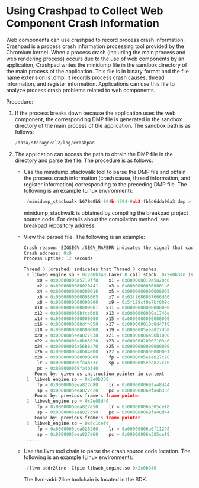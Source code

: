 # Using Crashpad to Collect Web Component Crash Information

Web components can use crashpad to record process crash information. Crashpad is a process crash information processing tool provided by the Chromium kernel. When a process crash (including the main process and web rendering process) occurs due to the use of web components by an application, Crashpad writes the minidump file in the sandbox directory of the main process of the application. This file is in binary format and the file name extension is .dmp. It records process crash causes, thread information, and register information. Applications can use this file to analyze process crash problems related to web components.

Procedure:

1. If the process breaks down because the application uses the web component, the corresponding DMP file is generated in the sandbox directory of the main process of the application. The sandbox path is as follows:

   ```c
   /data/storage/el2/log/crashpad
   ```

2. The application can access the path to obtain the DMP file in the directory and parse the file. The procedure is as follows:

   * Use the minidump_stackwalk tool to parse the DMP file and obtain the process crash information (crash cause, thread information, and register information) corresponding to the preceding DMP file. The following is an example (Linux environment):

     ```c
     ./minidump_stackwalk b678e0b5-894b-4794-9ab3-fb5d6dda06a3.dmp > parsed_stacktrace.txt
     ```

     minidump_stackwalk is obtained by compiling the breakpad project source code. For details about the compilation method, see [breakpad repository address](https://chromium.googlesource.com/breakpad/breakpad).

   * View the parsed file. The following is an example:

     ```c
     Crash reason: SIGSEGV /SEGV_MAPERR indicates the signal that causes the process crash. In this example, the signal is a segment error.
     Crash address: 0x0
     Process uptime: 12 seconds

     Thread 0 (crashed) indicates that Thraed 0 crashes.
      0 libweb_engine.so + 0x2e0b340 Layer 0 call stack. 0x2e0b340 is the offset address of the .so file, which can be used to decompile and parse the crash source code (depending on the unstripped .so file).
          x0 = 0x00000006a5719ff8    x1 = 0x000000019a5a28c0
          x2 = 0x0000000000020441    x3 = 0x00000000000001b6
          x4 = 0x0000000000000018    x5 = 0x0000000000008065
          x6 = 0x0000000000008065    x7 = 0x63ff686067666d60
          x8 = 0x0000000000000000    x9 = 0x5f129cf9e7bf008c
         x10 = 0x0000000000000001   x11 = 0x0000000000000000
         x12 = 0x000000069bfcc6d8   x13 = 0x0000000009a1746e
         x14 = 0x0000000000000000   x15 = 0x0000000000000000
         x16 = 0x0000000690df4850   x17 = 0x000000010c0d47f8
         x18 = 0x0000000000000000   x19 = 0x0000005eea827db8
         x20 = 0x0000005eea827c38   x21 = 0x00000006a56b1000
         x22 = 0x00000006a8b85020   x23 = 0x00000020002103c0
         x24 = 0x00000006a56b8a70   x25 = 0x0000000000000000
         x26 = 0x00000006a8b84e00   x27 = 0x0000000000000001
         x28 = 0x0000000000000000    fp = 0x0000005eea827c10
          lr = 0x000000069fa4b33c    sp = 0x0000005eea827c10
          pc = 0x000000069fa4b340
         Found by: given as instruction pointer in context
      1  libweb_engine.so + 0x2e0b338
          fp = 0x0000005eea827d80    lr = 0x000000069fa48d44
          sp = 0x0000005eea827c20    pc = 0x000000069fa4b33c
         Found by: previous frame's frame pointer
      2  libweb_engine.so + 0x2e08d40
          fp = 0x0000005eea827e50    lr = 0x00000006a385cef8
          sp = 0x0000005eea827d90    pc = 0x000000069fa48d44
         Found by: previous frame's frame pointer
      3  libweb_engine.so + 0x6c1cef4
          fp = 0x0000005eea828260    lr = 0x00000006a0f11298
          sp = 0x0000005eea827e60    pc = 0x00000006a385cef8
      ......
     ```

   * Use the llvm tool chain to parse the crash source code location. The following is an example (Linux environment):

     ```c
     ./llvm-addr2line -Cfpie libweb_engine.so 0x2e0b340
     ```

     The llvm-addr2line toolchain is located in the SDK.
<!--no_check-->
